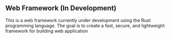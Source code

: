 ## Web Framework (In Development) 
This is a web framework currently under development using the Rust programming language. The goal is to create a fast, secure, and lightweight framework for building web application
